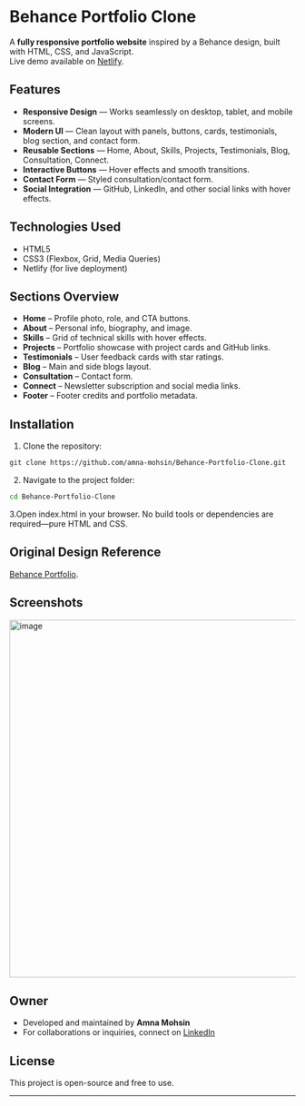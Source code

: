 # Behance Portfolio Clone

A **fully responsive portfolio website** inspired by a Behance design, built with HTML, CSS, and JavaScript.  
Live demo available on [Netlify](https://behance-portfolio-clone.netlify.app/).

## Features

* **Responsive Design** — Works seamlessly on desktop, tablet, and mobile screens.  
* **Modern UI** — Clean layout with panels, buttons, cards, testimonials, blog section, and contact form.  
* **Reusable Sections** — Home, About, Skills, Projects, Testimonials, Blog, Consultation, Connect.  
* **Interactive Buttons** — Hover effects and smooth transitions.  
* **Contact Form** — Styled consultation/contact form.  
* **Social Integration** — GitHub, LinkedIn, and other social links with hover effects.

## Technologies Used

* HTML5  
* CSS3 (Flexbox, Grid, Media Queries)  
* Netlify (for live deployment)

## Sections Overview

* **Home** – Profile photo, role, and CTA buttons.  
* **About** – Personal info, biography, and image.  
* **Skills** – Grid of technical skills with hover effects.  
* **Projects** – Portfolio showcase with project cards and GitHub links.  
* **Testimonials** – User feedback cards with star ratings.  
* **Blog** – Main and side blogs layout.  
* **Consultation** – Contact form.  
* **Connect** – Newsletter subscription and social media links.  
* **Footer** – Footer credits and portfolio metadata.

## Installation

1. Clone the repository:

```bash
git clone https://github.com/amna-mohsin/Behance-Portfolio-Clone.git
 ```
2. Navigate to the project folder:

```bash
cd Behance-Portfolio-Clone
 ```
3.Open index.html in your browser.
No build tools or dependencies are required—pure HTML and CSS.

## Original Design Reference

[Behance Portfolio](https://www.behance.net/gallery/221200965/Portfolio-Website?tracking_source=search_projects|portfolio+website+template&l=494).

## Screenshots
<img width="1261" height="630" alt="image" src="https://github.com/user-attachments/assets/17a7600d-c8fb-4088-8314-1ed5ef94bd9c" />


## Owner

* Developed and maintained by **Amna Mohsin**
* For collaborations or inquiries, connect on [LinkedIn](https://www.linkedin.com/in/amna-m98/)

## License

This project is open-source and free to use.

---
